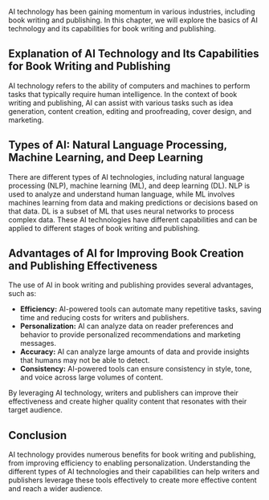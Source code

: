 

AI technology has been gaining momentum in various industries, including book writing and publishing. In this chapter, we will explore the basics of AI technology and its capabilities for book writing and publishing.

Explanation of AI Technology and Its Capabilities for Book Writing and Publishing
---------------------------------------------------------------------------------

AI technology refers to the ability of computers and machines to perform tasks that typically require human intelligence. In the context of book writing and publishing, AI can assist with various tasks such as idea generation, content creation, editing and proofreading, cover design, and marketing.

Types of AI: Natural Language Processing, Machine Learning, and Deep Learning
-----------------------------------------------------------------------------

There are different types of AI technologies, including natural language processing (NLP), machine learning (ML), and deep learning (DL). NLP is used to analyze and understand human language, while ML involves machines learning from data and making predictions or decisions based on that data. DL is a subset of ML that uses neural networks to process complex data. These AI technologies have different capabilities and can be applied to different stages of book writing and publishing.

Advantages of AI for Improving Book Creation and Publishing Effectiveness
-------------------------------------------------------------------------

The use of AI in book writing and publishing provides several advantages, such as:

* **Efficiency:** AI-powered tools can automate many repetitive tasks, saving time and reducing costs for writers and publishers.
* **Personalization:** AI can analyze data on reader preferences and behavior to provide personalized recommendations and marketing messages.
* **Accuracy:** AI can analyze large amounts of data and provide insights that humans may not be able to detect.
* **Consistency:** AI-powered tools can ensure consistency in style, tone, and voice across large volumes of content.

By leveraging AI technology, writers and publishers can improve their effectiveness and create higher quality content that resonates with their target audience.

Conclusion
----------

AI technology provides numerous benefits for book writing and publishing, from improving efficiency to enabling personalization. Understanding the different types of AI technologies and their capabilities can help writers and publishers leverage these tools effectively to create more effective content and reach a wider audience.
